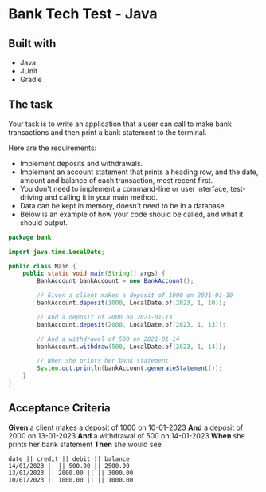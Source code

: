 # Bank Tech Test - Java

## Built with

- Java
- JUnit
- Gradle

## The task

Your task is to write an application that a user can call to make bank transactions and then print a bank statement to the terminal.

Here are the requirements:

- Implement deposits and withdrawals.
- Implement an account statement that prints a heading row, and the date, amount and balance of each transaction, most recent first.
- You don't need to implement a command-line or user interface, test-driving and calling it in your main method.
- Data can be kept in memory, doesn't need to be in a database.
- Below is an example of how your code should be called, and what it should output.

```java
package bank;

import java.time.LocalDate;

public class Main {
    public static void main(String[] args) {
        BankAccount bankAccount = new BankAccount();

        // Given a client makes a deposit of 1000 on 2021-01-10
        bankAccount.deposit(1000, LocalDate.of(2023, 1, 10));

        // And a deposit of 2000 on 2021-01-13
        bankAccount.deposit(2000, LocalDate.of(2023, 1, 13));

        // And a withdrawal of 500 on 2021-01-14
        bankAccount.withdraw(500, LocalDate.of(2023, 1, 14));

        // When she prints her bank statement
        System.out.println(bankAccount.generateStatement());
    }
}
```

## Acceptance Criteria

**Given** a client makes a deposit of 1000 on 10-01-2023
**And** a deposit of 2000 on 13-01-2023
**And** a withdrawal of 500 on 14-01-2023
**When** she prints her bank statement
**Then** she would see

```plain
date || credit || debit || balance
14/01/2023 || || 500.00 || 2500.00
13/01/2023 || 2000.00 || || 3000.00
10/01/2023 || 1000.00 || || 1000.00
```